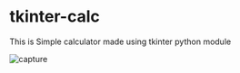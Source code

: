 # tkinter-calc
This is Simple calculator made using tkinter python module


![capture](https://user-images.githubusercontent.com/20206625/36946491-9aeb5320-1fe3-11e8-8dad-b62963f89c2b.JPG)
